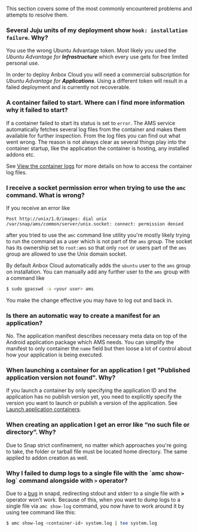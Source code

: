 This section covers some of the most commonly encountered problems and attempts to resolve them.

### Several Juju units of my deployment show `hook: installation failure`. Why?

You use the wrong Ubuntu Advantage token. Most likely you used  the *Ubuntu Advantage for **Infrastructure*** which every use gets for free limited personal use.

In order to deploy Anbox Cloud you will need a commercial subscription for *Ubuntu Advantage for **Applications***. Using a different token will result in a failed deployment and is currently not recoverable.

### A container failed to start. Where can I find more information why it failed to start?

If a container failed to start its status is set to `error`. The AMS service automatically fetches several log files from the container and makes them available for further inspection. From the log files you can find out what went wrong. The reason is not always clear as several things play into the container startup, like the application the container is hosting, any installed addons etc.

See [View the container logs](https://discourse.ubuntu.com/t/view-the-container-logs/24329) for more details on how to access the container log files.

### I receive a socket permission error when trying to use the `amc` command. What is wrong?

If you receive an error like

```text
Post http://unix/1.0/images: dial unix /var/snap/ams/common/server/unix.socket: connect: permission denied
```

after you tried to use the `amc` command line utility you're mostly likely trying to run the command as a user which is not part of the `ams` group. The socket has its ownership set to `root:ams` so that only `root` or users part of the `ams` group are allowed to use the Unix domain socket.

By default Anbox Cloud automatically adds the `ubuntu` user to the `ams` group on installation. You can manually add any further user to the `ams` group with a command like

```bash
$ sudo gpasswd -a <your user> ams
```

You make the change effective you may have to log out and back in.

### Is there an automatic way to create a manifest for an application?

No. The application manifest describes necessary meta data on top of the Android application package which AMS needs. You can simplify the manifest to only container the `name` field but then loose a lot of control about how your application is being executed.

### When launching a container for an application I get "Published application version not found". Why?

If you launch a container by only specifying the application ID and the application has no publish version yet, you need to explicitly specify the version you want to launch or publish a version of the application. See [Launch application containers](https://discourse.ubuntu.com/t/launch-a-container/24327#application-containers).

### When creating an application I get an error like “no such file or directory”. Why?

Due to Snap strict confinement, no matter which approaches you're going to take,  the folder or tarball file must be located home directory. The same applied to addon creation as well.

### Why I failed to dump logs to a single file with the  \`amc show-log\` command alongside with `>` operator?

Due to a [bug](https://bugs.launchpad.net/snapd/+bug/1835805) in snapd, redirecting stdout and stderr to a single file with **>** operator won't work. Because of this, when you want to dump logs to a single file via `amc show-log` command, you now have to work around it by using tee command like this:

```bash
$ amc show-log <container-id> system.log | tee system.log
```
